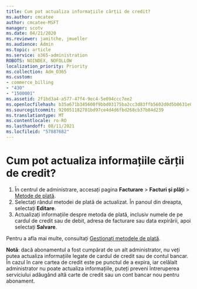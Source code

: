 ```yaml
---
title: Cum pot actualiza informațiile cărții de credit?
ms.author: cmcatee
author: cmcatee-MSFT
manager: scotv
ms.date: 04/21/2020
ms.reviewer: jamitche, jmueller
ms.audience: Admin
ms.topic: article
ms.service: o365-administration
ROBOTS: NOINDEX, NOFOLLOW
localization_priority: Priority
ms.collection: Adm_O365
ms.custom:
- commerce_billing
- "430"
- "1500001"
ms.assetid: 2f1bd3a4-a577-47f4-9ec4-5e094ccc7ee2
ms.openlocfilehash: b35a671b345600f9bbd03175ba2cc3d83ffb5602d0d5b0631e0a9c6bca09db50
ms.sourcegitcommit: 920051182781bd97ce4d4d6fbd268cb37b84d239
ms.translationtype: MT
ms.contentlocale: ro-RO
ms.lasthandoff: 08/11/2021
ms.locfileid: "57887682"
---
```

# <a name="how-do-i-update-my-credit-card-information"></a>Cum pot actualiza informațiile cărții de credit?

1. În centrul de administrare, accesați pagina **Facturare** > **Facturi și plăți** > [Metode de plată](https://go.microsoft.com/fwlink/p/?linkid=2018806).
2. Selectați rândul metodei de plată de actualizat. În panoul din dreapta, selectați **Editare**.
3. Actualizați informațiile despre metoda de plată, inclusiv numele de pe cardul de credit sau de debit, adresa de facturare sau data expirării, apoi selectați **Salvare**.

Pentru a afla mai multe, consultați [Gestionați metodele de plată](https://docs.microsoft.com/microsoft-365/commerce/billing-and-payments/manage-payment-methods).

**Notă**: dacă abonamentul a fost cumpărat de un alt administrator, nu veți putea actualiza informațiile legate de cardul de credit sau de contul bancar. În cazul în care cartea de credit este pe punctul de a expira, iar celălalt administrator nu poate actualiza informațiile, puteți preveni întreruperea serviciului adăugând altă carte de credit sau un cont bancar nou pentru abonament.